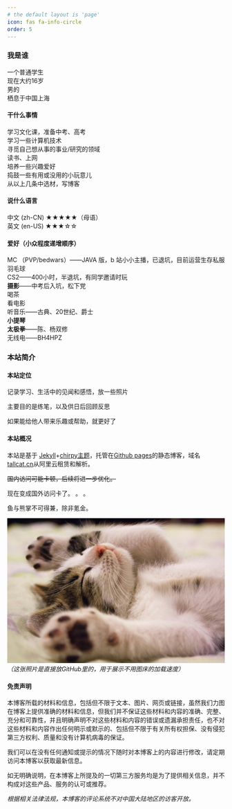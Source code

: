 ```yaml
---
# the default layout is 'page'
icon: fas fa-info-circle
order: 5
---
```




### **我是谁**
一个普通学生<br>
现在大约16岁<br>
男的<br>
栖息于中国上海<br>
#### **干什么事情**
学习文化课，准备中考、高考<br>
学习一些计算机技术<br>
寻觅自己想从事的事业/研究的领域<br>
读书、上网<br>
培养一些兴趣爱好<br>
捣鼓一些有用或没用的小玩意儿<br>
从以上几条中选材，写博客<br>
#### **说什么语言**
中文 (zh-CN) ★★★★★（母语）<br>
英文 (en-US) ★★★☆☆
#### **爱好（小众程度递增顺序）**

MC （PVP/bedwars）——JAVA 版，b 站小小主播，已退坑，目前运营生存私服<br>
羽毛球<br>
CS2——400小时，半退坑，有同学邀请时玩<br>
**摄影**——中考后入坑，松下党<br>
喝茶<br>
看电影<br>
听音乐——古典、20世纪、爵士<br>
**小提琴**<br>
**太极拳**——陈、杨双修<br>
无线电——BH4HPZ<br>



### **本站简介**

#### **本站定位** 
记录学习、生活中的见闻和感悟，放一些照片

主要目的是练笔，以及供日后回顾反思

如果能给他人带来乐趣或帮助，就更好了

#### **本站概况**
本站是基于 <a href="https://jekyllrb.com/" target="_blank">Jekyll</a>+<a href="https://github.com/cotes2020/jekyll-theme-chirpy" target="_blank">chirpy主题</a>，托管在<a href="https://pages.github.com/" target="_blank">Github pages</a>的静态博客，域名<a href="https://tallcat.cn/" target="_blank">tallcat.cn</a>从阿里云租赁和解析。


~~国内访问可能卡顿，后续将进一步优化。~~

现在变成国外访问卡了。 。 。

鱼与熊掌不可得兼，除非氪金。

![Desktop View](/assets/img/about/pexels-pixabay-416160.jpg)
_（这张照片是直接放GitHub里的，用于展示不用图床的加载速度）_
#### **免责声明**
本博客所载的材料和信息，包括但不限于文本、图片、网页或链接，虽然我们力图在博客上提供准确的材料和信息，但我们并不保证这些材料和内容的准确、完整、充分和可靠性，并且明确声明不对这些材料和内容的错误或遗漏承担责任，也不对这些材料和内容作出任何明示或默示的、包括但不限于有关所有权担保、没有侵犯第三方权利、质量和没有计算机病毒的保证。

我们可以在没有任何通知或提示的情况下随时对本博客上的内容进行修改，请定期访问本博客以获取最新信息。

如无明确说明，在本博客上所提及的一切第三方服务均是为了提供相关信息，并不构成对这些产品、服务的认可或推荐。

*根据相关法律法规，本博客的评论系统不对中国大陆地区的访客开放。*
